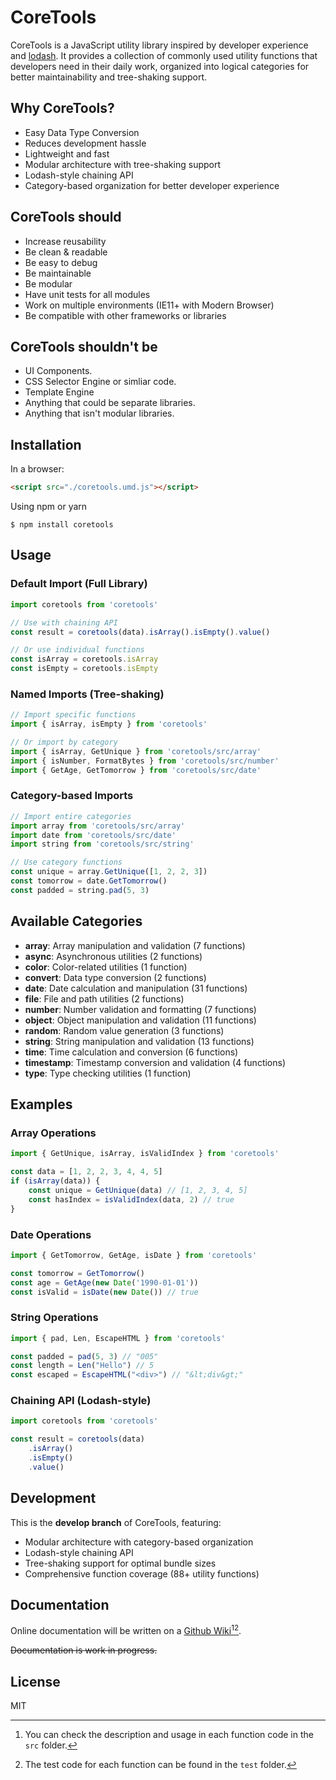 # CoreTools

CoreTools is a JavaScript utility library inspired by developer experience and [lodash](https://github.com/lodash/lodash). It provides a collection of commonly used utility functions that developers need in their daily work, organized into logical categories for better maintainability and tree-shaking support.

## Why CoreTools?
* Easy Data Type Conversion
* Reduces development hassle
* Lightweight and fast
* Modular architecture with tree-shaking support
* Lodash-style chaining API
* Category-based organization for better developer experience

## CoreTools should
* Increase reusability
* Be clean & readable
* Be easy to debug
* Be maintainable
* Be modular
* Have unit tests for all modules
* Work on multiple environments (IE11+ with Modern Browser)
* Be compatible with other frameworks or libraries

## CoreTools shouldn't be
* UI Components.
* CSS Selector Engine or simliar code.
* Template Engine
* Anything that could be separate libraries.
* Anything that isn't modular libraries.

## Installation
In a browser:
```html
<script src="./coretools.umd.js"></script>
```

Using npm or yarn
```shell
$ npm install coretools 
```

## Usage

### Default Import (Full Library)
```js
import coretools from 'coretools'

// Use with chaining API
const result = coretools(data).isArray().isEmpty().value()

// Or use individual functions
const isArray = coretools.isArray
const isEmpty = coretools.isEmpty
```

### Named Imports (Tree-shaking)
```js
// Import specific functions
import { isArray, isEmpty } from 'coretools'

// Or import by category
import { isArray, GetUnique } from 'coretools/src/array'
import { isNumber, FormatBytes } from 'coretools/src/number'
import { GetAge, GetTomorrow } from 'coretools/src/date'
```

### Category-based Imports
```js
// Import entire categories
import array from 'coretools/src/array'
import date from 'coretools/src/date'
import string from 'coretools/src/string'

// Use category functions
const unique = array.GetUnique([1, 2, 2, 3])
const tomorrow = date.GetTomorrow()
const padded = string.pad(5, 3)
```

## Available Categories

- **array**: Array manipulation and validation (7 functions)
- **async**: Asynchronous utilities (2 functions)
- **color**: Color-related utilities (1 function)
- **convert**: Data type conversion (2 functions)
- **date**: Date calculation and manipulation (31 functions)
- **file**: File and path utilities (2 functions)
- **number**: Number validation and formatting (7 functions)
- **object**: Object manipulation and validation (11 functions)
- **random**: Random value generation (3 functions)
- **string**: String manipulation and validation (13 functions)
- **time**: Time calculation and conversion (6 functions)
- **timestamp**: Timestamp conversion and validation (4 functions)
- **type**: Type checking utilities (1 function)

## Examples

### Array Operations
```js
import { GetUnique, isArray, isValidIndex } from 'coretools'

const data = [1, 2, 2, 3, 4, 4, 5]
if (isArray(data)) {
    const unique = GetUnique(data) // [1, 2, 3, 4, 5]
    const hasIndex = isValidIndex(data, 2) // true
}
```

### Date Operations
```js
import { GetTomorrow, GetAge, isDate } from 'coretools'

const tomorrow = GetTomorrow()
const age = GetAge(new Date('1990-01-01'))
const isValid = isDate(new Date()) // true
```

### String Operations
```js
import { pad, Len, EscapeHTML } from 'coretools'

const padded = pad(5, 3) // "005"
const length = Len("Hello") // 5
const escaped = EscapeHTML("<div>") // "&lt;div&gt;"
```

### Chaining API (Lodash-style)
```js
import coretools from 'coretools'

const result = coretools(data)
    .isArray()
    .isEmpty()
    .value()
```

## Development

This is the **develop branch** of CoreTools, featuring:
- Modular architecture with category-based organization
- Lodash-style chaining API
- Tree-shaking support for optimal bundle sizes
- Comprehensive function coverage (88+ utility functions)

## Documentation

Online documentation will be written on a [Github Wiki](https://github.com/team-chesters/coretools/wiki)[^1][^2].

~~Documentation is work in progress.~~

## License
MIT

[^1]: You can check the description and usage in each function code in the `src` folder.

[^2]: The test code for each function can be found in the `test` folder.
